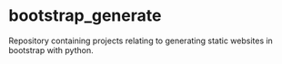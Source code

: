 # bootstrap_generate
Repository containing projects relating to generating static websites in bootstrap with python.
